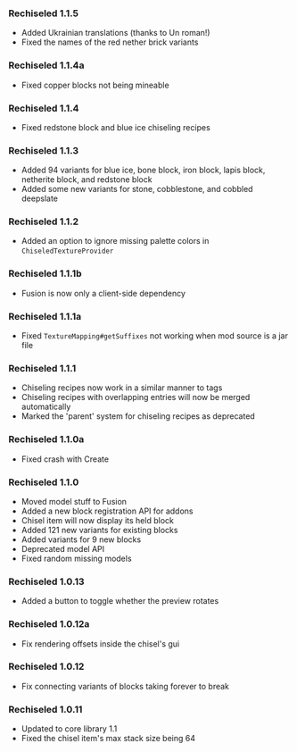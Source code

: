 ### Rechiseled 1.1.5
- Added Ukrainian translations (thanks to Un roman!)
- Fixed the names of the red nether brick variants

### Rechiseled 1.1.4a
- Fixed copper blocks not being mineable

### Rechiseled 1.1.4
- Fixed redstone block and blue ice chiseling recipes

### Rechiseled 1.1.3
- Added 94 variants for blue ice, bone block, iron block, lapis block, netherite block, and redstone block
- Added some new variants for stone, cobblestone, and cobbled deepslate

### Rechiseled 1.1.2
- Added an option to ignore missing palette colors in `ChiseledTextureProvider`

### Rechiseled 1.1.1b
- Fusion is now only a client-side dependency

### Rechiseled 1.1.1a
- Fixed `TextureMapping#getSuffixes` not working when mod source is a jar file

### Rechiseled 1.1.1
- Chiseling recipes now work in a similar manner to tags
- Chiseling recipes with overlapping entries will now be merged automatically
- Marked the 'parent' system for chiseling recipes as deprecated

### Rechiseled 1.1.0a
- Fixed crash with Create

### Rechiseled 1.1.0
- Moved model stuff to Fusion
- Added a new block registration API for addons
- Chisel item will now display its held block
- Added 121 new variants for existing blocks
- Added variants for 9 new blocks
- Deprecated model API
- Fixed random missing models

### Rechiseled 1.0.13
- Added a button to toggle whether the preview rotates

### Rechiseled 1.0.12a
- Fix rendering offsets inside the chisel's gui

### Rechiseled 1.0.12
- Fix connecting variants of blocks taking forever to break

### Rechiseled 1.0.11
- Updated to core library 1.1
- Fixed the chisel item's max stack size being 64
